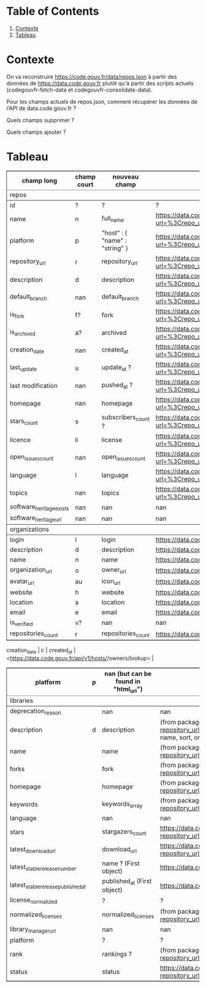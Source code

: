 
# Table of Contents

1.  [Contexte](#org34a62e1)
2.  [Tableau](#orgdc32192)


<a id="org34a62e1"></a>

# Contexte

On va reconstruire <https://code.gouv.fr/data/repos.json> à partir des
données de <https://data.code.gouv.fr> plutôt qu'à partir des scripts
actuels (codegouvfr-fetch-data et codegouvfr-consolidate-data).

Pour les champs actuels de repos.json, comment récupérer les données de
l'API de data.code.gouv.fr ?

Quels champs supprimer ?

Quels champs ajouter ?


<a id="orgdc32192"></a>

# Tableau

<table border="2" cellspacing="0" cellpadding="6" rules="groups" frame="hsides">


<colgroup>
<col  class="org-left" />

<col  class="org-left" />

<col  class="org-left" />

<col  class="org-left" />
</colgroup>
<thead>
<tr>
<th scope="col" class="org-left">champ long</th>
<th scope="col" class="org-left">champ court</th>
<th scope="col" class="org-left">nouveau champ</th>
<th scope="col" class="org-left">url</th>
</tr>
</thead>
<tbody>
<tr>
<td class="org-left">repos</td>
<td class="org-left">&#xa0;</td>
<td class="org-left">&#xa0;</td>
<td class="org-left">&#xa0;</td>
</tr>
</tbody>
<tbody>
<tr>
<td class="org-left">id</td>
<td class="org-left">?</td>
<td class="org-left">?</td>
<td class="org-left">?</td>
</tr>

<tr>
<td class="org-left">name</td>
<td class="org-left">n</td>
<td class="org-left">full<sub>name</sub></td>
<td class="org-left"><a href="https://data.code.gouv.fr/api/v1/repositories/lookup?url=%3Crepo_url%3E&amp;purl=%3Cpackage_url%3E">https://data.code.gouv.fr/api/v1/repositories/lookup?url=%3Crepo_url%3E&amp;purl=%3Cpackage_url%3E</a></td>
</tr>

<tr>
<td class="org-left">platform</td>
<td class="org-left">p</td>
<td class="org-left">"host" : { "name" : "string" }</td>
<td class="org-left"><a href="https://data.code.gouv.fr/api/v1/repositories/lookup?url=%3Crepo_url%3E&amp;purl=%3Cpackage_url%3E">https://data.code.gouv.fr/api/v1/repositories/lookup?url=%3Crepo_url%3E&amp;purl=%3Cpackage_url%3E</a></td>
</tr>

<tr>
<td class="org-left">repository<sub>url</sub></td>
<td class="org-left">r</td>
<td class="org-left">repository<sub>url</sub></td>
<td class="org-left"><a href="https://data.code.gouv.fr/api/v1/repositories/lookup?url=%3Crepo_url%3E&amp;purl=%3Cpackage_url%3E">https://data.code.gouv.fr/api/v1/repositories/lookup?url=%3Crepo_url%3E&amp;purl=%3Cpackage_url%3E</a></td>
</tr>

<tr>
<td class="org-left">description</td>
<td class="org-left">d</td>
<td class="org-left">description</td>
<td class="org-left"><a href="https://data.code.gouv.fr/api/v1/repositories/lookup?url=%3Crepo_url%3E&amp;purl=%3Cpackage_url%3E">https://data.code.gouv.fr/api/v1/repositories/lookup?url=%3Crepo_url%3E&amp;purl=%3Cpackage_url%3E</a></td>
</tr>

<tr>
<td class="org-left">default<sub>branch</sub></td>
<td class="org-left">nan</td>
<td class="org-left">default<sub>branch</sub></td>
<td class="org-left"><a href="https://data.code.gouv.fr/api/v1/repositories/lookup?url=%3Crepo_url%3E&amp;purl=%3Cpackage_url%3E">https://data.code.gouv.fr/api/v1/repositories/lookup?url=%3Crepo_url%3E&amp;purl=%3Cpackage_url%3E</a></td>
</tr>

<tr>
<td class="org-left">is<sub>fork</sub></td>
<td class="org-left">f?</td>
<td class="org-left">fork</td>
<td class="org-left"><a href="https://data.code.gouv.fr/api/v1/repositories/lookup?url=%3Crepo_url%3E&amp;purl=%3Cpackage_url%3E">https://data.code.gouv.fr/api/v1/repositories/lookup?url=%3Crepo_url%3E&amp;purl=%3Cpackage_url%3E</a></td>
</tr>

<tr>
<td class="org-left">is<sub>archived</sub></td>
<td class="org-left">a?</td>
<td class="org-left">archived</td>
<td class="org-left"><a href="https://data.code.gouv.fr/api/v1/repositories/lookup?url=%3Crepo_url%3E&amp;purl=%3Cpackage_url%3E">https://data.code.gouv.fr/api/v1/repositories/lookup?url=%3Crepo_url%3E&amp;purl=%3Cpackage_url%3E</a></td>
</tr>

<tr>
<td class="org-left">creation<sub>date</sub></td>
<td class="org-left">nan</td>
<td class="org-left">created<sub>at</sub></td>
<td class="org-left"><a href="https://data.code.gouv.fr/api/v1/repositories/lookup?url=%3Crepo_url%3E&amp;purl=%3Cpackage_url%3E">https://data.code.gouv.fr/api/v1/repositories/lookup?url=%3Crepo_url%3E&amp;purl=%3Cpackage_url%3E</a></td>
</tr>

<tr>
<td class="org-left">last<sub>update</sub></td>
<td class="org-left">u</td>
<td class="org-left">update<sub>at</sub> ?</td>
<td class="org-left"><a href="https://data.code.gouv.fr/api/v1/repositories/lookup?url=%3Crepo_url%3E&amp;purl=%3Cpackage_url%3E">https://data.code.gouv.fr/api/v1/repositories/lookup?url=%3Crepo_url%3E&amp;purl=%3Cpackage_url%3E</a></td>
</tr>

<tr>
<td class="org-left">last modification</td>
<td class="org-left">nan</td>
<td class="org-left">pushed<sub>at</sub> ?</td>
<td class="org-left"><a href="https://data.code.gouv.fr/api/v1/repositories/lookup?url=%3Crepo_url%3E&amp;purl=%3Cpackage_url%3E">https://data.code.gouv.fr/api/v1/repositories/lookup?url=%3Crepo_url%3E&amp;purl=%3Cpackage_url%3E</a></td>
</tr>

<tr>
<td class="org-left">homepage</td>
<td class="org-left">nan</td>
<td class="org-left">homepage</td>
<td class="org-left"><a href="https://data.code.gouv.fr/api/v1/repositories/lookup?url=%3Crepo_url%3E&amp;purl=%3Cpackage_url%3E">https://data.code.gouv.fr/api/v1/repositories/lookup?url=%3Crepo_url%3E&amp;purl=%3Cpackage_url%3E</a></td>
</tr>

<tr>
<td class="org-left">stars<sub>count</sub></td>
<td class="org-left">s</td>
<td class="org-left">subscribers<sub>count</sub> ?</td>
<td class="org-left"><a href="https://data.code.gouv.fr/api/v1/repositories/lookup?url=%3Crepo_url%3E&amp;purl=%3Cpackage_url%3E">https://data.code.gouv.fr/api/v1/repositories/lookup?url=%3Crepo_url%3E&amp;purl=%3Cpackage_url%3E</a></td>
</tr>

<tr>
<td class="org-left">licence</td>
<td class="org-left">li</td>
<td class="org-left">license</td>
<td class="org-left"><a href="https://data.code.gouv.fr/api/v1/repositories/lookup?url=%3Crepo_url%3E&amp;purl=%3Cpackage_url%3E">https://data.code.gouv.fr/api/v1/repositories/lookup?url=%3Crepo_url%3E&amp;purl=%3Cpackage_url%3E</a></td>
</tr>

<tr>
<td class="org-left">open<sub>issues</sub><sub>count</sub></td>
<td class="org-left">nan</td>
<td class="org-left">open<sub>issues</sub><sub>count</sub></td>
<td class="org-left"><a href="https://data.code.gouv.fr/api/v1/repositories/lookup?url=%3Crepo_url%3E&amp;purl=%3Cpackage_url%3E">https://data.code.gouv.fr/api/v1/repositories/lookup?url=%3Crepo_url%3E&amp;purl=%3Cpackage_url%3E</a></td>
</tr>

<tr>
<td class="org-left">language</td>
<td class="org-left">l</td>
<td class="org-left">language</td>
<td class="org-left"><a href="https://data.code.gouv.fr/api/v1/repositories/lookup?url=%3Crepo_url%3E&amp;purl=%3Cpackage_url%3E">https://data.code.gouv.fr/api/v1/repositories/lookup?url=%3Crepo_url%3E&amp;purl=%3Cpackage_url%3E</a></td>
</tr>

<tr>
<td class="org-left">topics</td>
<td class="org-left">nan</td>
<td class="org-left">topics</td>
<td class="org-left"><a href="https://data.code.gouv.fr/api/v1/repositories/lookup?url=%3Crepo_url%3E&amp;purl=%3Cpackage_url%3E">https://data.code.gouv.fr/api/v1/repositories/lookup?url=%3Crepo_url%3E&amp;purl=%3Cpackage_url%3E</a></td>
</tr>

<tr>
<td class="org-left">software<sub>heritage</sub><sub>exists</sub></td>
<td class="org-left">nan</td>
<td class="org-left">nan</td>
<td class="org-left">nan</td>
</tr>

<tr>
<td class="org-left">software<sub>heritage</sub><sub>url</sub></td>
<td class="org-left">nan</td>
<td class="org-left">nan</td>
<td class="org-left">nan</td>
</tr>
</tbody>
<tbody>
<tr>
<td class="org-left">organizations</td>
<td class="org-left">&#xa0;</td>
<td class="org-left">&#xa0;</td>
<td class="org-left">&#xa0;</td>
</tr>
</tbody>
<tbody>
<tr>
<td class="org-left">login</td>
<td class="org-left">l</td>
<td class="org-left">login</td>
<td class="org-left"><a href="https://data.code.gouv.fr/api/v1/hosts/%3CHostName%3E/owners/lookup">https://data.code.gouv.fr/api/v1/hosts/%3CHostName%3E/owners/lookup</a></td>
</tr>

<tr>
<td class="org-left">description</td>
<td class="org-left">d</td>
<td class="org-left">description</td>
<td class="org-left"><a href="https://data.code.gouv.fr/api/v1/hosts/%3CHostName%3E/owners/lookup">https://data.code.gouv.fr/api/v1/hosts/%3CHostName%3E/owners/lookup</a></td>
</tr>

<tr>
<td class="org-left">name</td>
<td class="org-left">n</td>
<td class="org-left">name</td>
<td class="org-left"><a href="https://data.code.gouv.fr/api/v1/hosts/%3CHostName%3E/owners/lookup">https://data.code.gouv.fr/api/v1/hosts/%3CHostName%3E/owners/lookup</a></td>
</tr>

<tr>
<td class="org-left">organization<sub>url</sub></td>
<td class="org-left">o</td>
<td class="org-left">owner<sub>url</sub></td>
<td class="org-left"><a href="https://data.code.gouv.fr/api/v1/hosts/%3CHostName%3E/owners/lookup">https://data.code.gouv.fr/api/v1/hosts/%3CHostName%3E/owners/lookup</a></td>
</tr>

<tr>
<td class="org-left">avatar<sub>url</sub></td>
<td class="org-left">au</td>
<td class="org-left">icon<sub>url</sub></td>
<td class="org-left"><a href="https://data.code.gouv.fr/api/v1/hosts/%3CHostName%3E/owners/lookup">https://data.code.gouv.fr/api/v1/hosts/%3CHostName%3E/owners/lookup</a></td>
</tr>

<tr>
<td class="org-left">website</td>
<td class="org-left">h</td>
<td class="org-left">website</td>
<td class="org-left"><a href="https://data.code.gouv.fr/api/v1/hosts/%3CHostName%3E/owners/lookup">https://data.code.gouv.fr/api/v1/hosts/%3CHostName%3E/owners/lookup</a></td>
</tr>

<tr>
<td class="org-left">location</td>
<td class="org-left">a</td>
<td class="org-left">location</td>
<td class="org-left"><a href="https://data.code.gouv.fr/api/v1/hosts/%3CHostName%3E/owners/lookup">https://data.code.gouv.fr/api/v1/hosts/%3CHostName%3E/owners/lookup</a></td>
</tr>

<tr>
<td class="org-left">email</td>
<td class="org-left">e</td>
<td class="org-left">email</td>
<td class="org-left"><a href="https://data.code.gouv.fr/api/v1/hosts/%3CHostName%3E/owners/lookup">https://data.code.gouv.fr/api/v1/hosts/%3CHostName%3E/owners/lookup</a></td>
</tr>

<tr>
<td class="org-left">is<sub>verified</sub></td>
<td class="org-left">v?</td>
<td class="org-left">nan</td>
<td class="org-left">nan</td>
</tr>

<tr>
<td class="org-left">repositories<sub>count</sub></td>
<td class="org-left">r</td>
<td class="org-left">repositories<sub>count</sub></td>
<td class="org-left"><a href="https://data.code.gouv.fr/api/v1/hosts/%3CHostName%3E/owners/lookup">https://data.code.gouv.fr/api/v1/hosts/%3CHostName%3E/owners/lookup</a></td>
<td class="org-left">&#xa0;</td>
</tr>
</tbody>
</table>

creation<sub>date</sub>                      | c           | created<sub>at</sub>                           | <https://data.code.gouv.fr/api/v1/hosts/<HostName>/owners/lookup>                                                                                                                     |

<table border="2" cellspacing="0" cellpadding="6" rules="groups" frame="hsides">


<colgroup>
<col  class="org-left" />

<col  class="org-left" />

<col  class="org-left" />

<col  class="org-left" />
</colgroup>
<thead>
<tr>
<th scope="col" class="org-left">platform</th>
<th scope="col" class="org-left">p</th>
<th scope="col" class="org-left">nan (but can be found in "html<sub>url</sub>")</th>
<th scope="col" class="org-left"><a href="https://data.code.gouv.fr/api/v1/hosts/%3CHostName%3E/owners/lookup">https://data.code.gouv.fr/api/v1/hosts/%3CHostName%3E/owners/lookup</a></th>
</tr>
</thead>
<tbody>
<tr>
<td class="org-left">libraries</td>
<td class="org-left">&#xa0;</td>
<td class="org-left">&#xa0;</td>
<td class="org-left">&#xa0;</td>
</tr>
</tbody>
<tbody>
<tr>
<td class="org-left">deprecation<sub>reason</sub></td>
<td class="org-left">&#xa0;</td>
<td class="org-left">nan</td>
<td class="org-left">nan</td>
</tr>

<tr>
<td class="org-left">description</td>
<td class="org-left">d</td>
<td class="org-left">description</td>
<td class="org-left">(from packages software) <a href="https://data.code.gouv.fr/api/v1/packages/lookup?repository_url=%3Crepo_url%3E&amp;purl=%3Cpackage_url%3E">https://data.code.gouv.fr/api/v1/packages/lookup?repository_url=%3Crepo_url%3E&amp;purl=%3Cpackage_url%3E</a> (other possible fields include: ecosystem, name, sort, order</td>
</tr>

<tr>
<td class="org-left">name</td>
<td class="org-left">&#xa0;</td>
<td class="org-left">name</td>
<td class="org-left">(from packages software) <a href="https://data.code.gouv.fr/api/v1/packages/lookup?repository_url=%3Crepo_url%3E&amp;purl=%3Cpackage_url%3E">https://data.code.gouv.fr/api/v1/packages/lookup?repository_url=%3Crepo_url%3E&amp;purl=%3Cpackage_url%3E</a></td>
</tr>

<tr>
<td class="org-left">forks</td>
<td class="org-left">&#xa0;</td>
<td class="org-left">fork</td>
<td class="org-left">(from packages software) <a href="https://data.code.gouv.fr/api/v1/repositories/lookup?repository_url=%3Crepo_url%3E&amp;purl=%3Cpackage_url%3E">https://data.code.gouv.fr/api/v1/repositories/lookup?repository_url=%3Crepo_url%3E&amp;purl=%3Cpackage_url%3E</a></td>
</tr>

<tr>
<td class="org-left">homepage</td>
<td class="org-left">&#xa0;</td>
<td class="org-left">homepage</td>
<td class="org-left">(from packages software) <a href="https://data.code.gouv.fr/api/v1/packages/lookup?repository_url=%3Crepo_url%3E&amp;purl=%3Cpackage_url%3E">https://data.code.gouv.fr/api/v1/packages/lookup?repository_url=%3Crepo_url%3E&amp;purl=%3Cpackage_url%3E</a></td>
</tr>

<tr>
<td class="org-left">keywords</td>
<td class="org-left">&#xa0;</td>
<td class="org-left">keywords<sub>array</sub></td>
<td class="org-left">(from packages software) <a href="https://data.code.gouv.fr/api/v1/packages/lookup?repository_url=%3Crepo_url%3E&amp;purl=%3Cpackage_url%3E">https://data.code.gouv.fr/api/v1/packages/lookup?repository_url=%3Crepo_url%3E&amp;purl=%3Cpackage_url%3E</a></td>
</tr>

<tr>
<td class="org-left">language</td>
<td class="org-left">&#xa0;</td>
<td class="org-left">nan</td>
<td class="org-left">nan</td>
</tr>

<tr>
<td class="org-left">stars</td>
<td class="org-left">&#xa0;</td>
<td class="org-left">stargazers<sub>count</sub></td>
<td class="org-left"><a href="https://data.code.gouv.fr/api/v1/repositories/lookup?repository_url=%3Crepo_url%3E&amp;purl=%3Cpackage_url%3E">https://data.code.gouv.fr/api/v1/repositories/lookup?repository_url=%3Crepo_url%3E&amp;purl=%3Cpackage_url%3E</a></td>
</tr>

<tr>
<td class="org-left">latest<sub>download</sub><sub>url</sub></td>
<td class="org-left">&#xa0;</td>
<td class="org-left">download<sub>url</sub></td>
<td class="org-left"><a href="https://data.code.gouv.fr/api/v1/repositories/lookup?repository_url=%3Crepo_url%3E&amp;purl=%3Cpackage_url%3E">https://data.code.gouv.fr/api/v1/repositories/lookup?repository_url=%3Crepo_url%3E&amp;purl=%3Cpackage_url%3E</a></td>
</tr>

<tr>
<td class="org-left">latest<sub>stable</sub><sub>release</sub><sub>number</sub></td>
<td class="org-left">&#xa0;</td>
<td class="org-left">name ? (First object)</td>
<td class="org-left"><a href="https://data.code.gouv.fr/api/v1/hosts/%3ChostName%3E/repositories/%3CrepositoryName%3E/releases">https://data.code.gouv.fr/api/v1/hosts/%3ChostName%3E/repositories/%3CrepositoryName%3E/releases</a></td>
</tr>

<tr>
<td class="org-left">latest<sub>stable</sub><sub>release</sub><sub>published</sub><sub>at</sub></td>
<td class="org-left">&#xa0;</td>
<td class="org-left">published<sub>at</sub> (First object)</td>
<td class="org-left"><a href="https://data.code.gouv.fr/api/v1/hosts/%3ChostName%3E/repositories/%3CrepositoryName%3E/releases">https://data.code.gouv.fr/api/v1/hosts/%3ChostName%3E/repositories/%3CrepositoryName%3E/releases</a></td>
</tr>

<tr>
<td class="org-left">license<sub>normalized</sub></td>
<td class="org-left">&#xa0;</td>
<td class="org-left">?</td>
<td class="org-left">?</td>
</tr>

<tr>
<td class="org-left">normalized<sub>licenses</sub></td>
<td class="org-left">&#xa0;</td>
<td class="org-left">normalized<sub>licenses</sub></td>
<td class="org-left">(from packages software) <a href="https://data.code.gouv.fr/api/v1/packages/lookup?repository_url=%3Crepo_url%3E&amp;purl=%3Cpackage_url%3E">https://data.code.gouv.fr/api/v1/packages/lookup?repository_url=%3Crepo_url%3E&amp;purl=%3Cpackage_url%3E</a></td>
</tr>

<tr>
<td class="org-left">library<sub>manager</sub><sub>url</sub></td>
<td class="org-left">&#xa0;</td>
<td class="org-left">nan</td>
<td class="org-left">nan</td>
</tr>

<tr>
<td class="org-left">platform</td>
<td class="org-left">&#xa0;</td>
<td class="org-left">?</td>
<td class="org-left">?</td>
</tr>

<tr>
<td class="org-left">rank</td>
<td class="org-left">&#xa0;</td>
<td class="org-left">rankings ?</td>
<td class="org-left">(from packages software) <a href="https://data.code.gouv.fr/api/v1/packages/lookup?repository_url=%3Crepo_url%3E&amp;purl=%3Cpackage_url%3E">https://data.code.gouv.fr/api/v1/packages/lookup?repository_url=%3Crepo_url%3E&amp;purl=%3Cpackage_url%3E</a></td>
</tr>

<tr>
<td class="org-left">status</td>
<td class="org-left">&#xa0;</td>
<td class="org-left">status</td>
<td class="org-left"><a href="https://data.code.gouv.fr/api/v1/repositories/lookup?repository_url=%3Crepo_url%3E&amp;purl=%3Cpackage_url%3E">https://data.code.gouv.fr/api/v1/repositories/lookup?repository_url=%3Crepo_url%3E&amp;purl=%3Cpackage_url%3E</a></td>
</tr>
</tbody>
</table>

